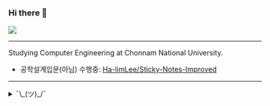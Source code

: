 ### Hi there 👋

![](https://github-readme-stats.vercel.app/api?username=shapelayer&layout=compact)

---

Studying Computer Engineering at Chonnam National University.
 * 공학설계입문(아님) 수행중: [Ha-limLee/Sticky-Notes-Improved](https://github.com/Ha-limLee/Sticky-Notes-Improved)

---

<details>
    <summary>¯\_(ツ)_/¯</summary>

<br>

![](https://github-readme-stats.vercel.app/api/top-langs/?username=shapelayer&hide=css)

[![PIMM](https://img.shields.io/badge/active%20at-pimm-7289DA)](#)

### Contacts
[![Discord](https://img.shields.io/badge/Discord-7289DA?logo=discord&logoColor=white)](https://discord.gg/TzYg8GF)
[![Email](https://img.shields.io/badge/Email%20%7C%20214823@jnu.ac.kr-EA4335?logo=gmail&logoColor=white)](mailto:214823@jnu.ac.kr)
[![Instagram](https://img.shields.io/badge/Instagram-DB2973?logo=instagram&logoColor=white)](https://www.instagram.com/__jong.hyeon__)

### Uses
[![Python](https://img.shields.io/badge/Python-3776AB?logo=python&logoColor=white)](https://python.org/)
[![JavaScript](https://img.shields.io/badge/JavaScript-F7DF1E?logo=javascript&logoColor=black)](#)

### Studys
[![C++](https://img.shields.io/badge/C++-00599C?logo=c%2B%2B&logoColor=white)](https://isocpp.org/)
[![C#](https://img.shields.io/badge/C%23-239120?logo=c-sharp&logoColor=white)](#)
[![R](https://img.shields.io/badge/R-276DC3?logo=r&logoColor=white)](#)
[![Unity](https://img.shields.io/badge/Unity-000000?logo=unity&logoColor=white)](https://unity.com/)

### Interests
[![Java](https://img.shields.io/badge/Java-007396?logo=java&logoColor=white)](https://java.com/)
[![Kotlin](https://img.shields.io/badge/Kotlin-0095D5?logo=kotlin&logoColor=white)](https://kotlinlang.org/)

</details>

<!--
**kpjhg0124/kpjhg0124** is a ✨ _special_ ✨ repository because its `README.md` (this file) appears on your GitHub profile.

Here are some ideas to get you started:

- 🔭 I’m currently working on ...
- 🌱 I’m currently learning ...
- 👯 I’m looking to collaborate on ...
- 🤔 I’m looking for help with ...
- 💬 Ask me about ...
- 📫 How to reach me: ...
- 😄 Pronouns: ...
- ⚡ Fun fact: ...
-->
